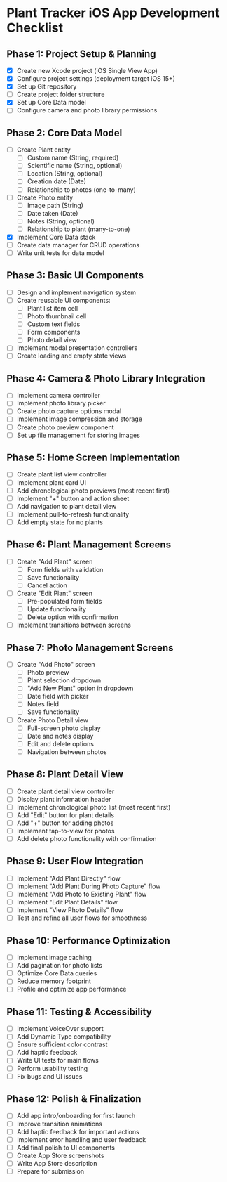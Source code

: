 # Plant Tracker iOS App Development Checklist

## Phase 1: Project Setup & Planning

- [x] Create new Xcode project (iOS Single View App)
- [x] Configure project settings (deployment target iOS 15+)
- [x] Set up Git repository
- [ ] Create project folder structure
- [x] Set up Core Data model
- [ ] Configure camera and photo library permissions

## Phase 2: Core Data Model

- [ ] Create Plant entity
  - [ ] Custom name (String, required)
  - [ ] Scientific name (String, optional)
  - [ ] Location (String, optional)
  - [ ] Creation date (Date)
  - [ ] Relationship to photos (one-to-many)

- [ ] Create Photo entity
  - [ ] Image path (String)
  - [ ] Date taken (Date)
  - [ ] Notes (String, optional)
  - [ ] Relationship to plant (many-to-one)

- [x] Implement Core Data stack
- [ ] Create data manager for CRUD operations
- [ ] Write unit tests for data model

## Phase 3: Basic UI Components

- [ ] Design and implement navigation system
- [ ] Create reusable UI components:
  - [ ] Plant list item cell
  - [ ] Photo thumbnail cell
  - [ ] Custom text fields
  - [ ] Form components
  - [ ] Photo detail view

- [ ] Implement modal presentation controllers
- [ ] Create loading and empty state views

## Phase 4: Camera & Photo Library Integration

- [ ] Implement camera controller
- [ ] Implement photo library picker
- [ ] Create photo capture options modal
- [ ] Implement image compression and storage
- [ ] Create photo preview component
- [ ] Set up file management for storing images

## Phase 5: Home Screen Implementation

- [ ] Create plant list view controller
- [ ] Implement plant card UI
- [ ] Add chronological photo previews (most recent first)
- [ ] Implement "+" button and action sheet
- [ ] Add navigation to plant detail view
- [ ] Implement pull-to-refresh functionality
- [ ] Add empty state for no plants

## Phase 6: Plant Management Screens

- [ ] Create "Add Plant" screen
  - [ ] Form fields with validation
  - [ ] Save functionality
  - [ ] Cancel action

- [ ] Create "Edit Plant" screen
  - [ ] Pre-populated form fields
  - [ ] Update functionality
  - [ ] Delete option with confirmation

- [ ] Implement transitions between screens

## Phase 7: Photo Management Screens

- [ ] Create "Add Photo" screen
  - [ ] Photo preview
  - [ ] Plant selection dropdown
  - [ ] "Add New Plant" option in dropdown
  - [ ] Date field with picker
  - [ ] Notes field
  - [ ] Save functionality

- [ ] Create Photo Detail view
  - [ ] Full-screen photo display
  - [ ] Date and notes display
  - [ ] Edit and delete options
  - [ ] Navigation between photos

## Phase 8: Plant Detail View

- [ ] Create plant detail view controller
- [ ] Display plant information header
- [ ] Implement chronological photo list (most recent first)
- [ ] Add "Edit" button for plant details
- [ ] Add "+" button for adding photos
- [ ] Implement tap-to-view for photos
- [ ] Add delete photo functionality with confirmation

## Phase 9: User Flow Integration

- [ ] Implement "Add Plant Directly" flow
- [ ] Implement "Add Plant During Photo Capture" flow
- [ ] Implement "Add Photo to Existing Plant" flow
- [ ] Implement "Edit Plant Details" flow
- [ ] Implement "View Photo Details" flow
- [ ] Test and refine all user flows for smoothness

## Phase 10: Performance Optimization

- [ ] Implement image caching
- [ ] Add pagination for photo lists
- [ ] Optimize Core Data queries
- [ ] Reduce memory footprint
- [ ] Profile and optimize app performance

## Phase 11: Testing & Accessibility

- [ ] Implement VoiceOver support
- [ ] Add Dynamic Type compatibility
- [ ] Ensure sufficient color contrast
- [ ] Add haptic feedback
- [ ] Write UI tests for main flows
- [ ] Perform usability testing
- [ ] Fix bugs and UI issues

## Phase 12: Polish & Finalization

- [ ] Add app intro/onboarding for first launch
- [ ] Improve transition animations
- [ ] Add haptic feedback for important actions
- [ ] Implement error handling and user feedback
- [ ] Add final polish to UI components
- [ ] Create App Store screenshots
- [ ] Write App Store description
- [ ] Prepare for submission
